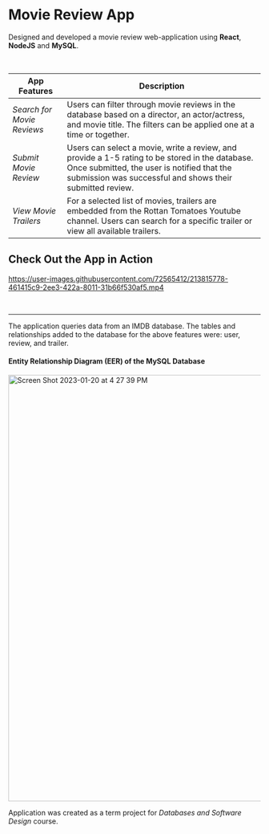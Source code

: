 # Movie Review App
Designed and developed a movie review web-application using **React**, **NodeJS** and **MySQL**.  

<br />

App Features | Description
------------- | -------------
*Search for Movie Reviews* | Users can filter through movie reviews in the database based on a director, an actor/actress, and movie title. The filters can be applied one at a time or together.
*Submit Movie Review* | Users can select a movie, write a review, and provide a 1-5 rating to be stored in the database. Once submitted, the user is notified that the submission was successful and shows their submitted review.
*View Movie Trailers* | For a selected list of movies, trailers are embedded from the Rottan Tomatoes Youtube channel. Users can search for a specific trailer or view all available trailers.

## Check Out the App in Action
https://user-images.githubusercontent.com/72565412/213815778-461415c9-2ee3-422a-8011-31b66f530af5.mp4

<br>
<hr />
The application queries data from an IMDB database. The tables and relationships added to the database for the above features were: user, review, and trailer.

#### Entity Relationship Diagram (EER) of the MySQL Database
<img width="850" alt="Screen Shot 2023-01-20 at 4 27 39 PM" src="https://user-images.githubusercontent.com/72565412/213816794-5c9c0867-7209-491e-92b2-c82f2d2a53de.png">

Application was created as a term project for *Databases and Software Design* course.
